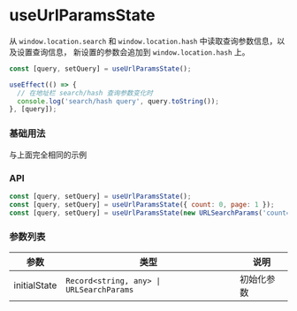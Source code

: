 # useUrlParamsState

从 <code>window.location.search</code> 和 <code>window.location.hash</code> 中读取查询参数信息，以及设置查询信息，
新设置的参数会追加到 <code>window.location.hash</code> 上。

```js
const [query, setQuery] = useUrlParamsState();

useEffect(() => {
  // 在地址栏 search/hash 查询参数变化时
  console.log('search/hash query', query.toString());
}, [query]);
```

### 基础用法

<code src="./demo/demo1.tsx"></code>

与上面完全相同的示例
<code src="./demo/demo1.tsx"></code>

### API

```js
const [query, setQuery] = useUrlParamsState();
const [query, setQuery] = useUrlParamsState({ count: 0, page: 1 });
const [query, setQuery] = useUrlParamsState(new URLSearchParams('count=0&page=1'));
```

### 参数列表

| 参数         | 类型                                                | 说明       |
| ------------ | --------------------------------------------------- | ---------- |
| initialState | <code>Record<string, any> \| URLSearchParams</code> | 初始化参数 |
